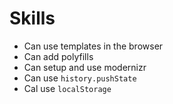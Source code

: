 # Skills


- Can use templates in the browser
- Can add polyfills
- Can setup and use modernizr
- Can use `history.pushState`
- Cal use `localStorage`

